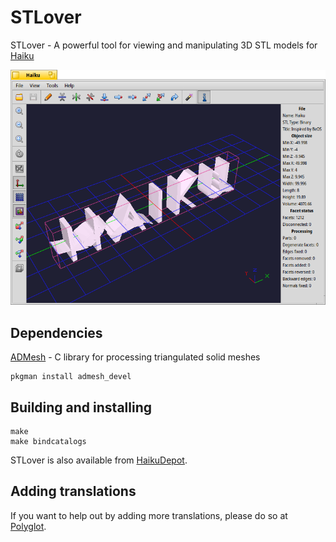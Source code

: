 # STLover
STLover - A powerful tool for viewing and manipulating 3D STL models for [Haiku](https://haiku-os.org)

![MainWindow](/screenshots/mainwindow.png)

## Dependencies
[ADMesh](https://admesh.readthedocs.io/en/latest/) - C library for processing triangulated solid meshes
```
pkgman install admesh_devel
```

## Building and installing
```
make
make bindcatalogs
```

STLover is also available from [HaikuDepot](https://depot.haiku-os.org/stlover).

## Adding translations
If you want to help out by adding more translations, please do so at [Polyglot](https://i18n.kacperkasper.pl/projects/45).
